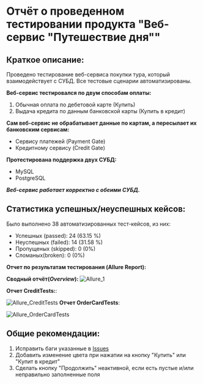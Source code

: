 # Отчёт о проведенном тестировании продукта "Веб-сервис "Путешествие дня""
## Краткое описание:

Проведено тестирование веб-сервиса покупки тура, который взаимодействует с СУБД. Все тестовые сценарии автоматизированы.

**Веб-сервис тестировался по двум способам оплаты:**
1. Обычная оплата по дебетовой карте (Купить)
2. Выдача кредита по данным банковской карты (Купить в кредит)

**Сам веб-сервис не обрабатывает данные по картам, а пересылает их банковским сервисам:**
- Сервису платежей (Payment Gate)
- Кредитному сервису (Credit Gate)
  
**Протестирована поддержка двух СУБД:**
- MySQL
- PostgreSQL
  
**_Веб-сервис работает корректно с обеими СУБД._**

## Статистика успешных/неуспешных кейсов:

Было выполнено 38 автоматизированных тест-кейсов, из них:
- Успешных (passed): 24 (63.15 %)
- Неуспешных (failed): 14 (31.58 %)
- Пропущеных (skipped): 0 (0%)
- Сломаных(broken): 0 (0%)
  
**Отчет по результатам тестирования (Allure Report):**
  
  **Сводный отчёт(_Overview_):**
  ![Allure_1](https://github.com/MaryDik/Diplom_QA-58/assets/125306404/b5adfb25-7ac5-4a96-9e73-dabce3ce5bf3)

  **Отчет CreditTests:**:
  
  ![Allure_CreditTests](https://github.com/MaryDik/Diplom_QA-58/assets/125306404/b86cfad0-67b5-4960-8a84-befe1eb413e4)
   **Отчет OrderCardTests**:

  ![Allure_OrderCardTests](https://github.com/MaryDik/Diplom_QA-58/assets/125306404/231674cb-c8eb-4d3e-a867-736a363089ba)

## Общие рекомендации:
1. Исправить баги указанные в [Issues](https://github.com/MaryDik/Diplom_QA-58/issues)
2. Добавить изменение цвета при нажатии на кнопку "Купить" или "Купит в кредит"
3. Сделать кнопку "Продолжить" неактивной, если есть пустые и/или неправильно заполненные поля
   

  
